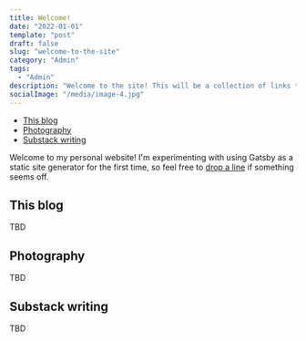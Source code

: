 ```yaml
---
title: Welcome!
date: "2022-01-01"
template: "post"
draft: false
slug: "welcome-to-the-site"
category: "Admin"
tags:
  - "Admin"
description: "Welcome to the site! This will be a collection of links to my work, as well as a repository for my sporadic public-facing posts..."
socialImage: "/media/image-4.jpg"
---
```


- [This blog](#this-blog)
- [Photography](#photography)
- [Substack writing](#substack-writing)

Welcome to my personal website! I'm experimenting with using Gatsby as a static site generator for the first time, so feel free to [drop a line](../pages/contacts.md) if something seems off.

## This blog
TBD

## Photography
TBD

## Substack writing
TBD